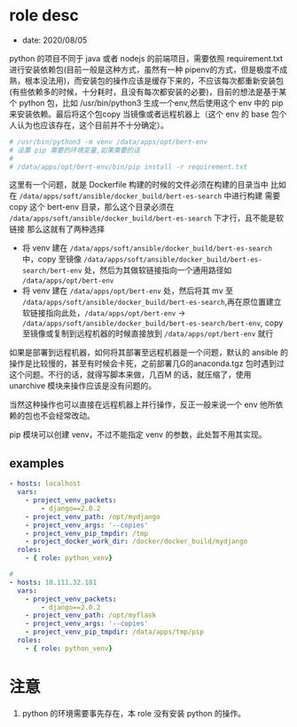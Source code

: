 
# role desc
* date: 2020/08/05

python 的项目不同于 java 或者 nodejs 的前端项目，需要依照 requirement.txt 进行安装依赖包(目前一般是这种方式，虽然有一种 pipenv的方式，但是极度不成熟，根本没法用)，而安装包的操作应该是缓存下来的，不应该每次都重新安装包(有些依赖多的时候，十分耗时，且没有每次都安装的必要)，目前的想法是基于某个 python 包，比如 /usr/bin/python3 生成一个env,然后使用这个 env 中的 pip 来安装依赖。最后将这个包copy 当镜像或者远程机器上（这个 env 的 base 包个人认为也应该存在，这个目前并不十分确定）。

```bash
# /usr/bin/python3 -m venv /data/apps/opt/bert-env
# 设置 pip 需要的环境变量,如果需要的话
# 
# /data/apps/opt/bert-env/bin/pip install -r requirement.txt

```
这里有一个问题，就是 Dockerfile 构建的时候的文件必须在构建的目录当中
比如在 `/data/apps/soft/ansible/docker_build/bert-es-search` 中进行构建
需要 copy 这个 bert-env 目录，那么这个目录必须在 `/data/apps/soft/ansible/docker_build/bert-es-search` 下才行，且不能是软链接
那么这就有了两种选择
* 将 venv 建在 `/data/apps/soft/ansible/docker_build/bert-es-search` 中，copy 至镜像 `/data/apps/soft/ansible/docker_build/bert-es-search/bert-env` 处，然后为其做软链接指向一个通用路径如 `/data/apps/opt/bert-env`
* 将 venv 建在 `/data/apps/opt/bert-env` 处，然后将其 mv 至 `/data/apps/soft/ansible/docker_build/bert-es-search`,再在原位置建立软链接指向此处，`/data/apps/opt/bert-env` -> `/data/apps/soft/ansible/docker_build/bert-es-search/bert-env`, copy 至镜像或复制到远程机器的时候直接放到 `/data/apps/opt/bert-env` 就行


如果是部署到远程机器，如何将其部署至远程机器是一个问题，默认的 ansible 的操作是比较慢的，甚至有时候会卡死，之前部署几G的anaconda.tgz 包时遇到过这个问题。不行的话，就得写脚本来做，几百M 的话，就压缩了，使用 unarchive 模块来操作应该是没有问题的。

当然这种操作也可以直接在远程机器上并行操作，反正一般来说一个 env 他所依赖的包也不会经常改动。


pip 模块可以创建 venv，不过不能指定 venv 的参数，此处暂不用其实现。


## examples
```yaml
- hosts: localhost
  vars:
    - project_venv_packets:
        - django==2.0.2
    - project_venv_path: /opt/mydjango
    - project_venv_args: '--copies'
    - project_venv_pip_tmpdir: /tmp
    - project_docker_work_dir: /docker/docker_build/mydjango
  roles:
    - { role: python_venv}

# 
- hosts: 10.111.32.181
  vars:
    - project_venv_packets:
        - django==2.0.2
    - project_venv_path: /opt/myflask
    - project_venv_args: '--copies'
    - project_venv_pip_tmpdir: /data/apps/tmp/pip
  roles:
    - { role: python_venv}

```
# 注意
1. python 的环境需要事先存在，本 role 没有安装 python 的操作。
